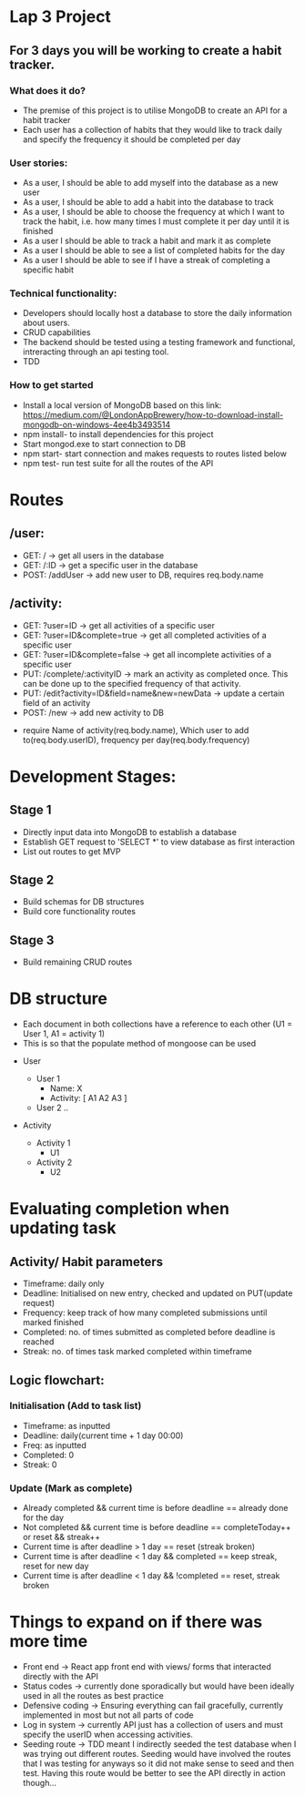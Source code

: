 # Lap 3 Project
## For 3 days you will be working to create a habit tracker.

### What does it do? 
- The premise of this project is to utilise MongoDB to create an API for a habit tracker
- Each user has a collection of habits that they would like to track daily and specify the frequency it should be completed per day

### User stories:
- As a user, I should be able to add myself into the database as a new user
- As a user, I should be able to add a habit into the database to track 
- As a user, I should be able to choose the frequency at which I want to track the habit, i.e. how many times I must complete it per day until it is finished
- As a user I should be able to track a habit and mark it as complete 
- As a user I should be able to see a list of completed habits for the day
- As a user I should be able to see if I have a streak of completing a specific habit

### Technical functionality:  
- Developers should locally host a database to store the daily information about users.
- CRUD capabilities
- The backend should be tested using a testing framework and functional, intreracting through an api testing tool. 
- TDD 

### How to get started
- Install a local version of MongoDB based on this link: https://medium.com/@LondonAppBrewery/how-to-download-install-mongodb-on-windows-4ee4b3493514
- npm install- to install dependencies for this project
- Start mongod.exe to start connection to DB
- npm start- start connection and makes requests to routes listed below
- npm test- run test suite for all the routes of the API

# Routes
## /user:
- GET: / -> get all users in the database
- GET: /:ID -> get a specific user in the database
- POST: /addUser -> add new user to DB, requires req.body.name

## /activity:
- GET: ?user=ID -> get all activities of a specific user
- GET: ?user=ID&complete=true -> get all completed activities of a specific user
- GET: ?user=ID&complete=false -> get all incomplete activities of a specific user
- PUT: /complete/:activityID -> mark an activity as completed once. This can be done up to the specified frequency of that activity.
- PUT: /edit?activity=ID&field=name&new=newData -> update a certain field of an activity
- POST: /new -> add new activity to DB  
* require Name of activity(req.body.name), Which user to add to(req.body.userID), frequency per day(req.body.frequency)

# Development Stages:
## Stage 1
- Directly input data into MongoDB to establish a database
- Establish GET request to 'SELECT *' to view database as first interaction 
- List out routes to get MVP

## Stage 2
- Build schemas for DB structures
- Build core functionality routes

## Stage 3
- Build remaining CRUD routes 

# DB structure
* Each document in both collections have a reference to each other (U1 = User 1, A1 = activity 1)
* This is so that the populate method of mongoose can be used 

- User
    - User 1
        - Name: X
        - Activity: [
            A1
            A2
            A3
        ]
    - User 2
        ..

- Activity
    - Activity 1
        - U1
    - Activity 2
        - U2

# Evaluating completion when updating task
## Activity/ Habit parameters
- Timeframe: daily only
- Deadline: Initialised on new entry, checked and updated on PUT(update request)
- Frequency: keep track of how many completed submissions until marked finished
- Completed: no. of times submitted as completed before deadline is reached
- Streak: no. of times task marked completed within timeframe


## Logic flowchart: 
### Initialisation (Add to task list)
- Timeframe: as inputted
- Deadline: daily(current time + 1 day 00:00)
- Freq: as inputted
- Completed: 0
- Streak: 0

### Update (Mark as complete)
- Already completed && current time is before deadline == already done for the day
- Not completed && current time is before deadline == completeToday++ or reset && streak++
- Current time is after deadline > 1 day == reset (streak broken)
- Current time is after deadline < 1 day && completed == keep streak, reset for new day
- Current time is after deadline < 1 day && !completed == reset, streak broken


# Things to expand on if there was more time
- Front end -> React app front end with views/ forms that interacted directly with the API 
- Status codes -> currently done sporadically but would have been ideally used in all the routes as best practice
- Defensive coding -> Ensuring everything can fail gracefully, currently implemented in most but not all parts of code
- Log in system -> currently API just has a collection of users and must specify the userID when accessing activities.
- Seeding route -> TDD meant I indirectly seeded the test database when I was trying out different routes. Seeding would have involved the routes that I was testing for anyways so it did not make sense to seed and then test. Having this route would be better to see the API directly in action though...